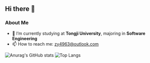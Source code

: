 ## Hi there 👋

<!--
**PikaChu231121/Pikachu231121** is a ✨ _special_ ✨ repository because its `README.md` (this file) appears on your GitHub profile.

Here are some ideas to get you started:

- 🔭 I’m currently working on ...
- 🌱 I’m currently learning ...
- 👯 I’m looking to collaborate on ...
- 🤔 I’m looking for help with ...
- 💬 Ask me about ...
- 📫 How to reach me: ...
- 😄 Pronouns: ...
- ⚡ Fun fact: ...
-->

### About Me
- 🌱 I’m currently studying at **Tongji University**, majoring in **Software Engineering**
- 📫 How to reach me: zy4963@outlook.com

![Anurag's GitHub stats](https://github-readme-stats.vercel.app/api?username=Pikachu231121&show_icons=true&theme=transparent)
![Top Langs](https://github-readme-stats.vercel.app/api/top-langs/?username=Pikachu231121&layout=donut&theme=transparent)
